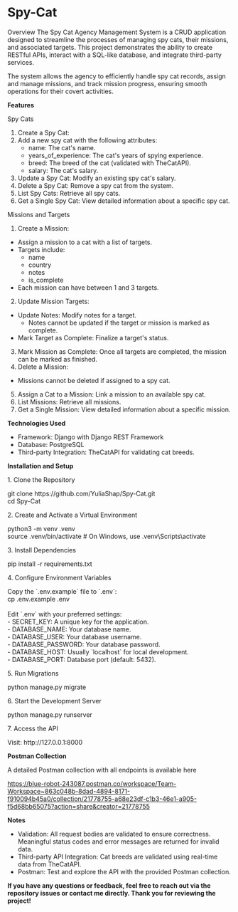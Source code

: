 # Spy-Cat

Overview
The Spy Cat Agency Management System is a CRUD application designed to streamline the processes of managing spy cats, their missions, and associated targets. This project demonstrates the ability to create RESTful APIs, interact with a SQL-like database, and integrate third-party services.

The system allows the agency to efficiently handle spy cat records, assign and manage missions, and track mission progress, ensuring smooth operations for their covert activities.

<b>Features</b><p>
Spy Cats<p>
1. Create a Spy Cat: 
2. Add a new spy cat with the following attributes:
   - name: The cat's name.
   - years_of_experience: The cat's years of spying experience.
   - breed: The breed of the cat (validated with TheCatAPI).
   - salary: The cat's salary.
3. Update a Spy Cat: Modify an existing spy cat's salary.
4. Delete a Spy Cat: Remove a spy cat from the system.
5. List Spy Cats: Retrieve all spy cats.
6. Get a Single Spy Cat: View detailed information about a specific spy cat.<p>

Missions and Targets<p>
1. Create a Mission:
- Assign a mission to a cat with a list of targets.
- Targets include:
   - name
   - country
   - notes
   - is_complete
- Each mission can have between 1 and 3 targets.
2. Update Mission Targets:
- Update Notes: Modify notes for a target.
  - Notes cannot be updated if the target or mission is marked as complete.
- Mark Target as Complete: Finalize a target's status.
3. Mark Mission as Complete: Once all targets are completed, the mission can be marked as finished.
4. Delete a Mission:
- Missions cannot be deleted if assigned to a spy cat.
5. Assign a Cat to a Mission: Link a mission to an available spy cat.
6. List Missions: Retrieve all missions.
7. Get a Single Mission: View detailed information about a specific mission.


<b>Technologies Used</b><p>
- Framework: Django with Django REST Framework
- Database: PostgreSQL
- Third-party Integration: TheCatAPI for validating cat breeds.


<b>Installation and Setup</b>
<p>1. Clone the Repository</p> <p> git clone https://github.com/YuliaShap/Spy-Cat.git<br> cd Spy-Cat </p> <p>2. Create and Activate a Virtual Environment</p> <p> python3 -m venv .venv<br> source .venv/bin/activate # On Windows, use .venv\Scripts\activate </p> <p>3. Install Dependencies</p> <p> pip install -r requirements.txt </p> <p>4. Configure Environment Variables</p> <p> Copy the `.env.example` file to `.env`:<br> cp .env.example .env<br><br> Edit `.env` with your preferred settings:<br> - SECRET_KEY: A unique key for the application.<br> - DATABASE_NAME: Your database name.<br> - DATABASE_USER: Your database username.<br> - DATABASE_PASSWORD: Your database password.<br> - DATABASE_HOST: Usually `localhost` for local development.<br> - DATABASE_PORT: Database port (default: 5432). </p> <p>5. Run Migrations</p> <p> python manage.py migrate </p> <p>6. Start the Development Server</p> <p> python manage.py runserver </p> <p>7. Access the API</p> <p> Visit: http://127.0.0.1:8000 </p>



<b>Postman Collection</b><p>
A detailed Postman collection with all endpoints is available here<p>
<a>https://blue-robot-243087.postman.co/workspace/Team-Workspace~863c048b-8dad-4894-8171-f910094b45a0/collection/21778755-a68e23df-c1b3-46e1-a905-f5d68bb65075?action=share&creator=21778755</a>

<b>Notes</b><p>
- Validation: All request bodies are validated to ensure correctness. Meaningful status codes and error messages are returned for invalid data.
- Third-party API Integration: Cat breeds are validated using real-time data from TheCatAPI.
- Postman: Test and explore the API with the provided Postman collection.


<b>If you have any questions or feedback, feel free to reach out via the repository issues or contact me directly. Thank you for reviewing the project!</b><p>
